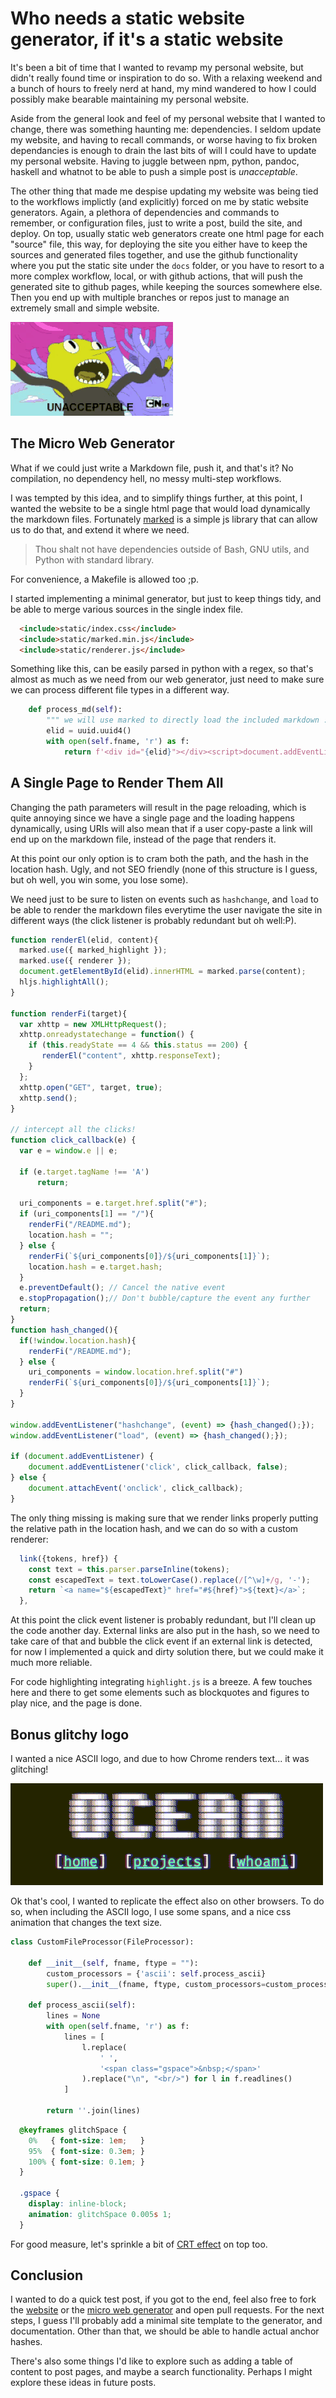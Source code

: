 # Who needs a static website generator, if it's a static website

It's been a bit of time that I wanted to revamp my personal website, but didn't really found time or inspiration to do so.
With a relaxing weekend and a bunch of hours to freely nerd at hand, my mind wandered to how I could possibly make bearable maintaining my personal website.

Aside from the general look and feel of my personal website that I wanted to change, there was something haunting me: dependencies.
I seldom update my website, and having to recall commands, or worse having to fix broken dependancies is enough to drain the last bits of will I could have to update my personal website.
Having to juggle between npm, python, pandoc, haskell and whatnot to be able to push a simple post is *unacceptable*.

The other thing that made me despise updating my website was being tied to the workflows implictly (and explicitly) forced on me by  static website generators.
Again, a plethora of dependencies and commands to remember, or configuration files, just to write a post, build the site, and deploy.
On top, usually static web generators create one html page for each "source" file, this way, for deploying the site you either have to keep the sources and generated files together, and use the github functionality where you put the static site under the `docs` folder, or you have to resort to a more complex workflow, local, or with github actions, that will push the generated site to github pages, while keeping the sources somewhere else.
Then you end up with multiple branches or repos just to manage an extremely small and simple website.

![Too many dependencies, too many workflow steps.](unacceptable-adventure-time.gif)


## The Micro Web Generator

What if we could just write a Markdown file, push it, and that's it? No compilation, no dependency hell, no messy multi-step workflows.

I was tempted by this idea, and to simplify things further, at this point, I wanted the website to be a single html page that would load dynamically the markdown files.
Fortunately [marked](https://marked.js.org/) is a simple js library that can allow us to do that, and extend it where we need.

> Thou shalt not have dependencies outside of Bash, GNU utils, and Python with standard library.

For convenience, a Makefile is allowed too ;p.

I started implementing a minimal generator, but just to keep things tidy, and be able to merge various sources in the single index file.

``` html
  <include>static/index.css</include>
  <include>static/marked.min.js</include>
  <include>static/renderer.js</include>
```

Something like this, can be easily parsed in python with a regex, so that's almost as much as we need from our web generator,
just need to make sure we can process different file types in a different way.

``` python
    def process_md(self):
        """ we will use marked to directly load the included markdown :)"""
        elid = uuid.uuid4()
        with open(self.fname, 'r') as f:
            return f'<div id="{elid}"></div><script>document.addEventListener("DOMContentLoaded", function(event) {{renderEl("{elid}",`{f.read()}`);}});</script>'
```


## A Single Page to Render Them All

Changing the path parameters will result in the page reloading, which is quite annoying since we have a single page and the loading happens dynamically,
using URIs will also mean that if a user copy-paste a link will end up on the markdown file, instead of the page that renders it.

At this point our only option is to cram both the path, and the hash in the location hash. Ugly, and not SEO friendly (none of this structure is I guess, but oh well, you win some, you lose some).

We need just to be sure to listen on events such as `hashchange`, and `load` to be able to render the markdown files everytime the user navigate the site in different ways (the click listener is probably redundant but oh well:P).

``` javascript
function renderEl(elid, content){
  marked.use({ marked_highlight });
  marked.use({ renderer });
  document.getElementById(elid).innerHTML = marked.parse(content);
  hljs.highlightAll();
}

function renderFi(target){
  var xhttp = new XMLHttpRequest();
  xhttp.onreadystatechange = function() {
    if (this.readyState == 4 && this.status == 200) {
       renderEl("content", xhttp.responseText);
    }
  };
  xhttp.open("GET", target, true);
  xhttp.send();
}

// intercept all the clicks!
function click_callback(e) {
  var e = window.e || e;

  if (e.target.tagName !== 'A')
      return;

  uri_components = e.target.href.split("#");
  if (uri_components[1] == "/"){
    renderFi("/README.md");
    location.hash = "";
  } else {
    renderFi(`${uri_components[0]}/${uri_components[1]}`);
    location.hash = e.target.hash;
  }
  e.preventDefault(); // Cancel the native event
  e.stopPropagation();// Don't bubble/capture the event any further
  return;
}
function hash_changed(){
  if(!window.location.hash){
    renderFi("/README.md");
  } else {
    uri_components = window.location.href.split("#")
    renderFi(`${uri_components[0]}/${uri_components[1]}`);
  }
}

window.addEventListener("hashchange", (event) => {hash_changed();});
window.addEventListener("load", (event) => {hash_changed();});

if (document.addEventListener) {
    document.addEventListener('click', click_callback, false);
} else {
    document.attachEvent('onclick', click_callback);
}
```

The only thing missing is making sure that we render links properly putting the relative path in the location hash, and we can do so with a custom renderer:

``` javascript
  link({tokens, href}) {
    const text = this.parser.parseInline(tokens);
    const escapedText = text.toLowerCase().replace(/[^\w]+/g, '-');
    return `<a name="${escapedText}" href="#${href}">${text}</a>`;
  },
```

At this point the click event listener is probably redundant, but I'll clean up the code another day.
External links are also put in the hash, so we need to take care of that and bubble the click event if an external link is detected, for now I implemented a quick and dirty solution there, but we could make it much more reliable.

For code highlighting integrating `highlight.js` is a breeze.
A few touches here and there to get some elements such as blockquotes and figures to play nice, and the page is done.


## Bonus glitchy logo

I wanted a nice ASCII logo, and due to how Chrome renders text... it was glitching!

![Glitchy Logo](logo_glitch.gif)

Ok that's cool, I wanted to replicate the effect also on other browsers.
To do so, when including the ASCII logo, I use some spans, and a nice css animation that changes the text size.

``` python
class CustomFileProcessor(FileProcessor):

    def __init__(self, fname, ftype = ""):
        custom_processors = {'ascii': self.process_ascii}
        super().__init__(fname, ftype, custom_processors=custom_processors)

    def process_ascii(self):
        lines = None
        with open(self.fname, 'r') as f:
            lines = [
                l.replace(
                    ' ',
                    '<span class="gspace">&nbsp;</span>'
                ).replace("\n", "<br/>") for l in f.readlines()
            ]

        return ''.join(lines)
```

``` css
  @keyframes glitchSpace {
    0%   { font-size: 1em;   }
    95%  { font-size: 0.3em; }
    100% { font-size: 0.1em; }
  }

  .gspace {
    display: inline-block;
    animation: glitchSpace 0.005s 1;
  }
```

For good measure, let's sprinkle a bit of [CRT effect](https://dev.to/ekeijl/retro-crt-terminal-screen-in-css-js-4afh) on top too.


## Conclusion

I wanted to do a quick test post, if you got to the end, feel also free to fork the [website](https://github.com/ocean1/dvqu.art) or the [micro web generator](https://github.com/ocean1/mwg) and open pull requests.
For the next steps, I guess I'll probably add a minimal site template to the generator, and documentation. Other than that, we should be able to handle actual anchor hashes.

There's also some things I'd like to explore such as adding a table of content to post pages, and maybe a search functionality.
Perhaps I might explore these ideas in future posts.